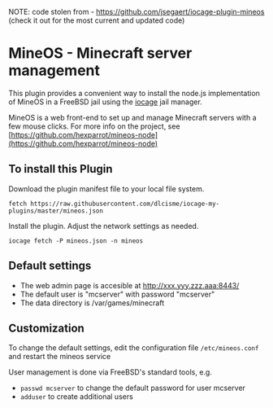 NOTE: code stolen from - https://github.com/jsegaert/iocage-plugin-mineos  (check it out for the most current and updated code)

# MineOS - Minecraft server management
This plugin provides a convenient way to install the node.js implementation of MineOS in a FreeBSD jail using the [iocage](https://github.com/iocage/iocage) jail manager.

MineOS is a web front-end to set up and manage Minecraft servers with a few mouse clicks.
For more info on the project, see [https://github.com/hexparrot/mineos-node](https://github.com/hexparrot/mineos-node)

## To install this Plugin
Download the plugin manifest file to your local file system.
```
fetch https://raw.githubusercontent.com/dlcisme/iocage-my-plugins/master/mineos.json
```
Install the plugin.  Adjust the network settings as needed.
```
iocage fetch -P mineos.json -n mineos
```

## Default settings
* The web admin page is accesible at http://xxx.yyy.zzz.aaa:8443/
* The default user is "mcserver" with password "mcserver"
* The data directory is /var/games/minecraft

## Customization

To change the default settings, edit the configuration file `/etc/mineos.conf` and restart the mineos service

User management is done via FreeBSD's standard tools, e.g.

* `passwd mcserver` to change the default password for user mcserver
* `adduser` to create additional users

